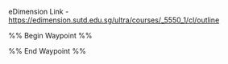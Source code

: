 eDimension Link - https://edimension.sutd.edu.sg/ultra/courses/_5550_1/cl/outline

%% Begin Waypoint %%


%% End Waypoint %%